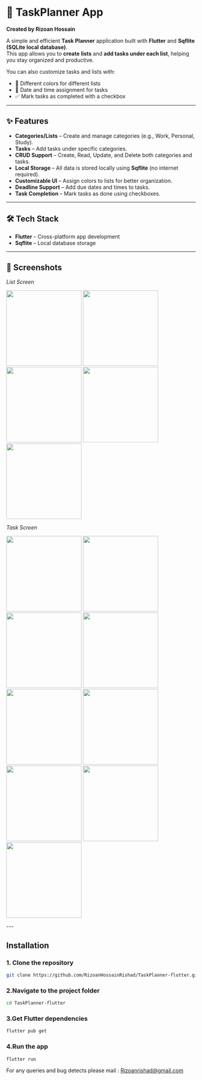 # 📅 TaskPlanner App
**Created by Rizoan Hossain**

A simple and efficient **Task Planner** application built with **Flutter** and **Sqflite (SQLite local database)**.  
This app allows you to **create lists** and **add tasks under each list**, helping you stay organized and productive.

You can also customize tasks and lists with:
- 🎨 Different colors for different lists
- 📅 Date and time assignment for tasks
- ✅ Mark tasks as completed with a checkbox

---

## ✨ Features

-  **Categories/Lists** – Create and manage categories (e.g., Work, Personal, Study).
-  **Tasks** – Add tasks under specific categories.
-  **CRUD Support** – Create, Read, Update, and Delete both categories and tasks.
-  **Local Storage** – All data is stored locally using **Sqflite** (no internet required).
-  **Customizable UI** – Assign colors to lists for better organization.
-  **Deadline Support** – Add due dates and times to tasks.
-  **Task Completion** – Mark tasks as done using checkboxes.

---

## 🛠️ Tech Stack

- **Flutter** – Cross-platform app development
- **Sqflite** – Local database storage


---

## 📸 Screenshots

*List Screen*
<p float="left">
  <img src="https://github.com/RizoanHossainRishad/TaskPlanner-flutter/blob/main/project_showcase/1st Screen.jpg" width="200" />
  <img src="https://github.com/RizoanHossainRishad/TaskPlanner-flutter/blob/main/project_showcase/Add_list_screen.jpg" width="200" />
  <img src="https://github.com/RizoanHossainRishad/TaskPlanner-flutter/blob/main/project_showcase/add_list_colorpicker.jpg" width="200" />
  <img src="https://github.com/RizoanHossainRishad/TaskPlanner-flutter/blob/main/project_showcase/List_added.jpg" width="200" />
  <img src="https://github.com/RizoanHossainRishad/TaskPlanner-flutter/blob/main/project_showcase/list_deletion_alert.jpg" width="200" />
</p>

*Task Screen*
<p float="left">
  <img src="https://github.com/RizoanHossainRishad/TaskPlanner-flutter/blob/main/project_showcase/onclick_list_taskScreen.jpg" width="200" />
  <img src="https://github.com/RizoanHossainRishad/TaskPlanner-flutter/blob/main/project_showcase/adding_newTask.jpg" width="200" />
  <img src="https://github.com/RizoanHossainRishad/TaskPlanner-flutter/blob/main/project_showcase/predefined_categories_task.jpg" width="200" />
  <img src="https://github.com/RizoanHossainRishad/TaskPlanner-flutter/blob/main/project_showcase/data_picker_task.jpg" width="200" />
  <img src="https://github.com/RizoanHossainRishad/TaskPlanner-flutter/blob/main/project_showcase/time_picker_task.jpg" width="200" />
  <img src="https://github.com/RizoanHossainRishad/TaskPlanner-flutter/blob/main/project_showcase/top_info_button.jpg" width="200" />
  <img src="https://github.com/RizoanHossainRishad/TaskPlanner-flutter/blob/main/project_showcase/added_task.jpg" width="200" />
  <img src="https://github.com/RizoanHossainRishad/TaskPlanner-flutter/blob/main/project_showcase/onComplete_task.jpg" width="200" />
  <img src="https://github.com/RizoanHossainRishad/TaskPlanner-flutter/blob/main/project_showcase/update_screen.jpg" width="200" />
</p>
---

##  Installation

### 1. Clone the repository
```bash
git clone https://github.com/RizoanHossainRishad/TaskPlanner-flutter.git
```
### 2.**Navigate to the project folder**
   ```bash
   cd TaskPlanner-flutter
   ```
### 3.**Get Flutter dependencies**
   ```bash
   flutter pub get
   ```
### 4.**Run the app**
   ```bash
   flutter run
  ```
For any queries and bug detects please mail : Rizoanrishad@gmail.com 